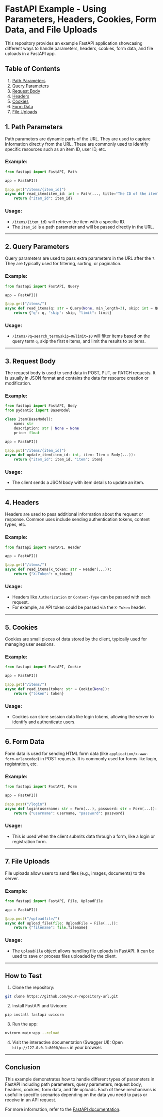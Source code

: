 
# FastAPI Example - Using Parameters, Headers, Cookies, Form Data, and File Uploads

This repository provides an example FastAPI application showcasing different ways to handle parameters, headers, cookies, form data, and file uploads in a FastAPI app.

## Table of Contents
1. [Path Parameters](#path-parameters)
2. [Query Parameters](#query-parameters)
3. [Request Body](#request-body)
4. [Headers](#headers)
5. [Cookies](#cookies)
6. [Form Data](#form-data)
7. [File Uploads](#file-uploads)

## 1. Path Parameters
Path parameters are dynamic parts of the URL. They are used to capture information directly from the URL. These are commonly used to identify specific resources such as an item ID, user ID, etc.

### Example:
```python
from fastapi import FastAPI, Path

app = FastAPI()

@app.get("/items/{item_id}")
async def read_item(item_id: int = Path(..., title="The ID of the item")):
    return {"item_id": item_id}
```

### Usage:
- `/items/{item_id}` will retrieve the item with a specific ID.
- The `item_id` is a path parameter and will be passed directly in the URL.

---

## 2. Query Parameters
Query parameters are used to pass extra parameters in the URL after the `?`. They are typically used for filtering, sorting, or pagination.

### Example:
```python
from fastapi import FastAPI, Query

app = FastAPI()

@app.get("/items/")
async def read_items(q: str = Query(None, min_length=3), skip: int = Query(0, ge=0), limit: int = Query(10, le=100)):
    return {"q": q, "skip": skip, "limit": limit}
```

### Usage:
- `/items/?q=search_term&skip=0&limit=10` will filter items based on the query term `q`, skip the first `0` items, and limit the results to `10` items.

---

## 3. Request Body
The request body is used to send data in POST, PUT, or PATCH requests. It is usually in JSON format and contains the data for resource creation or modification.

### Example:
```python
from fastapi import FastAPI, Body
from pydantic import BaseModel

class Item(BaseModel):
    name: str
    description: str | None = None
    price: float

app = FastAPI()

@app.put("/items/{item_id}")
async def update_item(item_id: int, item: Item = Body(...)):
    return {"item_id": item_id, "item": item}
```

### Usage:
- The client sends a JSON body with item details to update an item.

---

## 4. Headers
Headers are used to pass additional information about the request or response. Common uses include sending authentication tokens, content types, etc.

### Example:
```python
from fastapi import FastAPI, Header

app = FastAPI()

@app.get("/items/")
async def read_items(x_token: str = Header(...)):
    return {"X-Token": x_token}
```

### Usage:
- Headers like `Authorization` or `Content-Type` can be passed with each request.
- For example, an API token could be passed via the `X-Token` header.

---

## 5. Cookies
Cookies are small pieces of data stored by the client, typically used for managing user sessions.

### Example:
```python
from fastapi import FastAPI, Cookie

app = FastAPI()

@app.get("/items/")
async def read_items(token: str = Cookie(None)):
    return {"token": token}
```

### Usage:
- Cookies can store session data like login tokens, allowing the server to identify and authenticate users.

---

## 6. Form Data
Form data is used for sending HTML form data (like `application/x-www-form-urlencoded`) in POST requests. It is commonly used for forms like login, registration, etc.

### Example:
```python
from fastapi import FastAPI, Form

app = FastAPI()

@app.post("/login")
async def login(username: str = Form(...), password: str = Form(...)):
    return {"username": username, "password": password}
```

### Usage:
- This is used when the client submits data through a form, like a login or registration form.

---

## 7. File Uploads
File uploads allow users to send files (e.g., images, documents) to the server.

### Example:
```python
from fastapi import FastAPI, File, UploadFile

app = FastAPI()

@app.post("/uploadfile/")
async def upload_file(file: UploadFile = File(...)):
    return {"filename": file.filename}
```

### Usage:
- The `UploadFile` object allows handling file uploads in FastAPI. It can be used to save or process files uploaded by the client.

---

## How to Test

1. Clone the repository:
```bash
git clone https://github.com/your-repository-url.git
```

2. Install FastAPI and Uvicorn:
```bash
pip install fastapi uvicorn
```

3. Run the app:
```bash
uvicorn main:app --reload
```

4. Visit the interactive documentation (Swagger UI):
   Open `http://127.0.0.1:8000/docs` in your browser.

---

## Conclusion

This example demonstrates how to handle different types of parameters in FastAPI including path parameters, query parameters, request body, headers, cookies, form data, and file uploads. Each of these mechanisms is useful in specific scenarios depending on the data you need to pass or receive in an API request.

For more information, refer to the [FastAPI documentation](https://fastapi.tiangam.com/).

